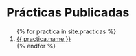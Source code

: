 <h1>Prácticas Publicadas</h1>

<ol>
{% for practica in site.practicas %}
<li>  <a href="{{ practica.url }}">{{ practica.name }}</a></li>
{% endfor %}
</ol>